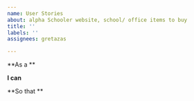 ```yaml
---
name: User Stories
about: alpha Schooler website, school/ office items to buy
title: ''
labels: ''
assignees: gretazas

---
```


**As a **

**I can**

**So that **
